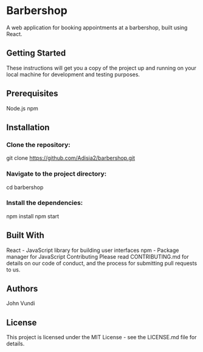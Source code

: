 
# Barbershop
A web application for booking appointments at a barbershop, built using React.

## Getting Started
These instructions will get you a copy of the project up and running on your local machine for development and testing purposes.

## Prerequisites
Node.js
npm 

## Installation
### Clone the repository:

git clone https://github.com/Adisia2/barbershop.git

### Navigate to the project directory:

cd barbershop

### Install the dependencies:

npm install
npm start




## Built With
React - JavaScript library for building user interfaces
npm - Package manager for JavaScript
Contributing
Please read CONTRIBUTING.md for details on our code of conduct, and the process for submitting pull requests to us.



## Authors
John Vundi 


## License
This project is licensed under the MIT License - see the LICENSE.md file for details.

